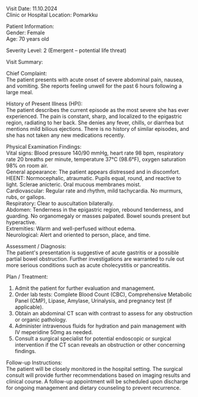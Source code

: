 Visit Date: 11.10.2024  
Clinic or Hospital Location: Pomarkku  

Patient Information:  
Gender: Female  
Age: 70 years old  

Severity Level: 2 (Emergent – potential life threat)

Visit Summary:

Chief Complaint:  
The patient presents with acute onset of severe abdominal pain, nausea, and vomiting. She reports feeling unwell for the past 6 hours following a large meal.

History of Present Illness (HPI):  
The patient describes the current episode as the most severe she has ever experienced. The pain is constant, sharp, and localized to the epigastric region, radiating to her back. She denies any fever, chills, or diarrhea but mentions mild bilious ejections. There is no history of similar episodes, and she has not taken any new medications recently.

Physical Examination Findings:  
Vital signs: Blood pressure 140/90 mmHg, heart rate 98 bpm, respiratory rate 20 breaths per minute, temperature 37°C (98.6°F), oxygen saturation 98% on room air.  
General appearance: The patient appears distressed and in discomfort.  
HEENT: Normocephalic, atraumatic. Pupils equal, round, and reactive to light. Sclerae anicteric. Oral mucous membranes moist.  
Cardiovascular: Regular rate and rhythm, mild tachycardia. No murmurs, rubs, or gallops.  
Respiratory: Clear to auscultation bilaterally.  
Abdomen: Tenderness in the epigastric region, rebound tenderness, and guarding. No organomegaly or masses palpated. Bowel sounds present but hyperactive.  
Extremities: Warm and well-perfused without edema.  
Neurological: Alert and oriented to person, place, and time.

Assessment / Diagnosis:  
The patient's presentation is suggestive of acute gastritis or a possible partial bowel obstruction. Further investigations are warranted to rule out more serious conditions such as acute cholecystitis or pancreatitis.

Plan / Treatment:  
1. Admit the patient for further evaluation and management.
2. Order lab tests: Complete Blood Count (CBC), Comprehensive Metabolic Panel (CMP), Lipase, Amylase, Urinalysis, and pregnancy test (if applicable).
3. Obtain an abdominal CT scan with contrast to assess for any obstruction or organic pathology.
4. Administer intravenous fluids for hydration and pain management with IV meperidine 50mg as needed.
5. Consult a surgical specialist for potential endoscopic or surgical intervention if the CT scan reveals an obstruction or other concerning findings.

Follow-up Instructions:  
The patient will be closely monitored in the hospital setting. The surgical consult will provide further recommendations based on imaging results and clinical course. A follow-up appointment will be scheduled upon discharge for ongoing management and dietary counseling to prevent recurrence.